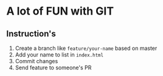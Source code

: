 # A lot of FUN with GIT

## Instruction's

1. Create a branch like `feature/your-name` based on master
1. Add your name to list in `index.html`
1. Commit changes
1. Send feature to someone's PR
